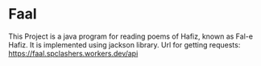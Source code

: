 # Faal
This Project is a java program for reading poems of Hafiz, known as Fal-e Hafiz. It is implemented using jackson library.
Url for getting requests: https://faal.spclashers.workers.dev/api
